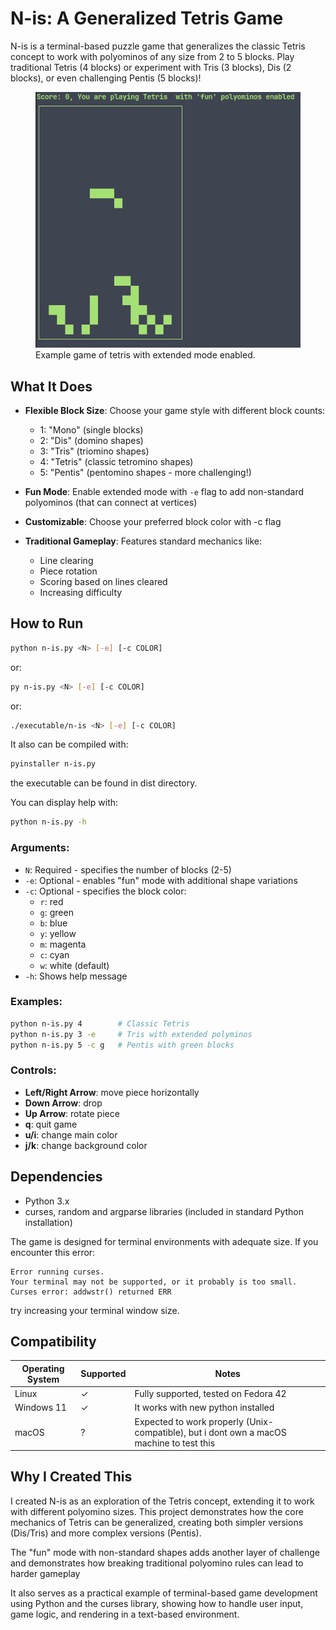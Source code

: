 # N-is: A Generalized Tetris Game

N-is is a terminal-based puzzle game that generalizes the classic Tetris concept to work with polyominos of any size from 2 to 5 blocks. Play traditional Tetris (4 blocks) or experiment with Tris (3 blocks), Dis (2 blocks), or even challenging Pentis (5 blocks)!

<figure>
    <img src="./example.png"
         alt="...">
    <figcaption>Example game of tetris with extended mode enabled.</figcaption>
</figure>


## What It Does

- **Flexible Block Size**: Choose your game style with different block counts:
  - 1: "Mono" (single blocks)
  - 2: "Dis" (domino shapes)
  - 3: "Tris" (triomino shapes)
  - 4: "Tetris" (classic tetromino shapes)
  - 5: "Pentis" (pentomino shapes - more challenging!)

- **Fun Mode**: Enable extended mode with `-e` flag to add non-standard polyominos (that can connect at vertices)

- **Customizable**: Choose your preferred block color with -c flag

- **Traditional Gameplay**: Features standard mechanics like:
  - Line clearing
  - Piece rotation
  - Scoring based on lines cleared
  - Increasing difficulty

## How to Run

```bash
python n-is.py <N> [-e] [-c COLOR]
```

or:

```bash
py n-is.py <N> [-e] [-c COLOR]
```

or:

```bash
./executable/n-is <N> [-e] [-c COLOR]
```

It also can be compiled with:

```bash
pyinstaller n-is.py
```
the executable can be found in dist directory.


You can display help with:
```bash
python n-is.py -h
```

### Arguments:

- `N`: Required - specifies the number of blocks (2-5)
- `-e`: Optional - enables "fun" mode with additional shape variations
- `-c`: Optional - specifies the block color:
  - `r`: red
  - `g`: green
  - `b`: blue
  - `y`: yellow
  - `m`: magenta
  - `c`: cyan
  - `w`: white (default)
- `-h`: Shows help message
### Examples:

```bash
python n-is.py 4        # Classic Tetris
python n-is.py 3 -e     # Tris with extended polyminos
python n-is.py 5 -c g   # Pentis with green blocks
```

### Controls:

- **Left/Right Arrow**: move piece horizontally
- **Down Arrow**: drop
- **Up Arrow**: rotate piece
- **q**: quit game
- **u/i**: change main color
- **j/k**: change background color


## Dependencies

- Python 3.x
- curses, random and argparse libraries (included in standard Python installation)

The game is designed for terminal environments with adequate size. If you encounter this error:
```
Error running curses.
Your terminal may not be supported, or it probably is too small.
Curses error: addwstr() returned ERR
```
try increasing your terminal window size.

## Compatibility

| Operating System | Supported  | Notes                                          |
|------------------|------------|------------------------------------------------|
| Linux            | ✓          | Fully supported, tested on Fedora 42           |
| Windows 11       | ✓          | It works with new python installed             |
| macOS            | ?          | Expected to work properly (Unix-compatible), but i dont own a macOS machine to test this          |

## Why I Created This

I created N-is as an exploration of the Tetris concept, extending it to work with different polyomino sizes. This project demonstrates how the core mechanics of Tetris can be generalized, creating both simpler versions (Dis/Tris) and more complex versions (Pentis).

The "fun" mode with non-standard shapes adds another layer of challenge and demonstrates how breaking traditional polyomino rules can lead to harder gameplay

It also serves as a practical example of terminal-based game development using Python and the curses library, showing how to handle user input, game logic, and rendering in a text-based environment.
